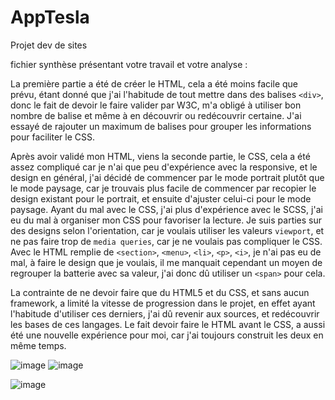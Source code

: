 # AppTesla
Projet dev de sites

fichier synthèse présentant votre travail et votre analyse :

La première partie a été de créer le HTML, cela a été moins facile que prévu, étant donné que j'ai l'habitude de tout mettre dans des balises `<div>`, donc le fait de devoir le faire valider par W3C, m'a obligé à utiliser bon nombre de balise et même à en découvrir ou redécouvrir certaine. J'ai essayé de rajouter un maximum de balises pour grouper les informations pour faciliter le CSS.

Après avoir validé mon HTML, viens la seconde partie, le CSS, cela a été assez compliqué car je n'ai que peu d'expérience avec la responsive, et le design en général, j'ai décidé de commencer par le mode portrait plutôt que le mode paysage, car je trouvais plus facile de commencer par recopier le design existant pour le portrait, et ensuite d'ajuster celui-ci pour le mode paysage.
Ayant du mal avec le CSS, j'ai plus d'expérience avec le SCSS, j'ai eu du mal à organiser mon CSS pour favoriser la lecture.
Je suis parties sur des designs selon l'orientation, car je voulais utiliser les valeurs `viewport`, et ne pas faire trop de `media queries`, car je ne voulais pas compliquer le CSS.
Avec le HTML remplie de `<section>`, `<menu>`, `<li>`, `<p>`, `<i>`, je n'ai pas eu de mal, à faire le design que je voulais, il me manquait cependant un moyen de regrouper la batterie avec sa valeur, j'ai donc dû utiliser un `<span>` pour cela.

La contrainte de ne devoir faire que du HTML5 et du CSS, et sans aucun framework, a limité la vitesse de progression dans le projet, en effet ayant l'habitude d'utiliser ces derniers, j'ai dû revenir aux sources, et redécouvrir les bases de ces langages. Le fait devoir faire le HTML avant le CSS, a aussi été une nouvelle expérience pour moi, car j'ai toujours construit les deux en même temps.

![image](https://user-images.githubusercontent.com/59821186/201542607-add172ee-82d6-4393-8103-66fa01f2d27f.png)
![image](https://user-images.githubusercontent.com/59821186/201542481-d022121e-f97d-4dc8-8bd4-21e0c9711b73.png)

![image](https://user-images.githubusercontent.com/59821186/201542499-7a277676-4f27-44c5-92cd-b0523c8d0743.png)
